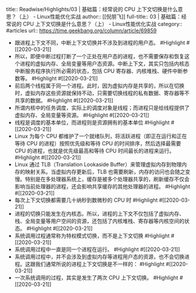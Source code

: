 title:: Readwise/Highlights/03 | 基础篇：经常说的 CPU 上下文切换是什么意思？（上） - Linux性能优化实战
author:: [[倪朋飞]]
full-title:: 03 | 基础篇：经常说的 CPU 上下文切换是什么意思？（上） - Linux性能优化实战
category:: #articles
url:: https://time.geekbang.org/column/article/69859

- 跟进程上下文不同，中断上下文切换并不涉及到进程的用户态。 #Highlight #[[2020-03-21]]
- 所以，即便中断过程打断了一个正处在用户态的进程，也不需要保存和恢复这个进程的虚拟内存、全局变量等用户态资源。中断上下文，其实只包括内核态中断服务程序执行所必需的状态，包括 CPU 寄存器、内核堆栈、硬件中断参数等。 #Highlight #[[2020-03-21]]
- 前后两个线程属于同一个进程。此时，因为虚拟内存是共享的，所以在切换时，虚拟内存这些资源就保持不动，只需要切换线程的私有数据、寄存器等不共享的数据。 #Highlight #[[2020-03-21]]
- 所谓内核中的任务调度，实际上的调度对象是线程；而进程只是给线程提供了虚拟内存、全局变量等资源。 #Highlight #[[2020-03-21]]
- 线程是调度的基本单位，而进程则是资源拥有的基本单位 #Highlight #[[2020-03-21]]
- Linux 为每个 CPU 都维护了一个就绪队列，将活跃进程（即正在运行和正在等待 CPU 的进程）按照优先级和等待 CPU 的时间排序，然后选择最需要 CPU 的进程，也就是优先级最高和等待 CPU 时间最长的进程来运行。 #Highlight #[[2020-03-21]]
- Linux 通过 TLB（Translation Lookaside Buffer）来管理虚拟内存到物理内存的映射关系。当虚拟内存更新后，TLB 也需要刷新，内存的访问也会随之变慢。特别是在多处理器系统上，缓存是被多个处理器共享的，刷新缓存不仅会影响当前处理器的进程，还会影响共享缓存的其他处理器的进程。 #Highlight #[[2020-03-21]]
- 每次上下文切换都需要几十纳秒到数微秒的 CPU 时 #Highlight #[[2020-03-21]]
- 进程的切换只能发生在内核态。所以，进程的上下文不仅包括了虚拟内存、栈、全局变量等用户空间的资源，还包括了内核堆栈、寄存器等内核空间的状态。 #Highlight #[[2020-03-21]]
- 系统调用过程通常称为特权模式切换，而不是上下文切换 #Highlight #[[2020-03-21]]
- 系统调用过程中一直是同一个进程在运行。 #Highlight #[[2020-03-21]]
- 系统调用过程中，并不会涉及到虚拟内存等进程用户态的资源，也不会切换进程。这跟我们通常所说的进程上下文切换是不一样的： #Highlight #[[2020-03-21]]
- 一次系统调用的过程，其实是发生了两次 CPU 上下文切换。 #Highlight #[[2020-03-21]]